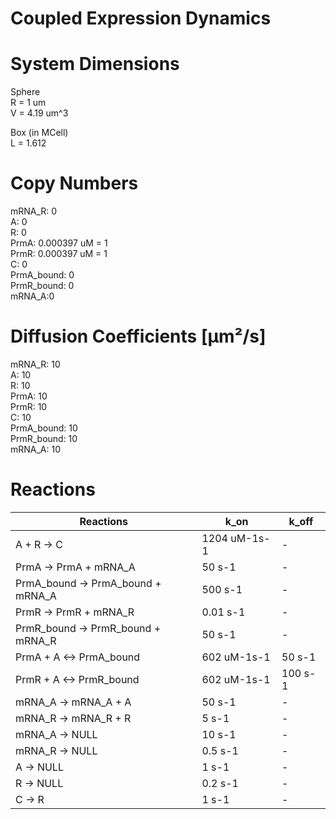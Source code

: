 # Coupled Expression Dynamics

# System Dimensions  
Sphere  
R = 1 um  
V = 4.19 um^3  

Box (in MCell)  
L = 1.612  

# Copy Numbers  
mRNA_R: 0  
A: 0  
R: 0  
PrmA: 0.000397 uM = 1  
PrmR: 0.000397 uM = 1  
C: 0  
PrmA_bound: 0  
PrmR_bound: 0  
mRNA_A:0   

# Diffusion Coefficients [µm²/s]  
mRNA_R: 10  
A: 10  
R: 10  
PrmA: 10  
PrmR: 10  
C: 10  
PrmA_bound: 10  
PrmR_bound: 10  
mRNA_A: 10  

# Reactions
				
| Reactions | k_on | k_off |  
| --- | --- | --- |  
| A + R -> C  | 1204 uM-1s-1 | - |  
| PrmA -> PrmA + mRNA_A | 50 s-1 | - |  
| PrmA_bound -> PrmA_bound + mRNA_A | 500 s-1 | - |  
| PrmR -> PrmR + mRNA_R | 0.01 s-1 | - |  
| PrmR_bound -> PrmR_bound + mRNA_R | 50 s-1 | - |  
| PrmA + A <-> PrmA_bound | 602 uM-1s-1 | 50 s-1 |  
| PrmR + A <-> PrmR_bound | 602 uM-1s-1 | 100 s-1 |  
| mRNA_A -> mRNA_A + A | 50 s-1 | - |  
| mRNA_R -> mRNA_R + R | 5 s-1 | - |  
| mRNA_A -> NULL | 10 s-1 | - |  
| mRNA_R -> NULL | 0.5 s-1 | - |  
| A -> NULL | 1 s-1 | - |
| R -> NULL | 0.2 s-1 | - |
| C -> R | 1 s-1 | - |
  